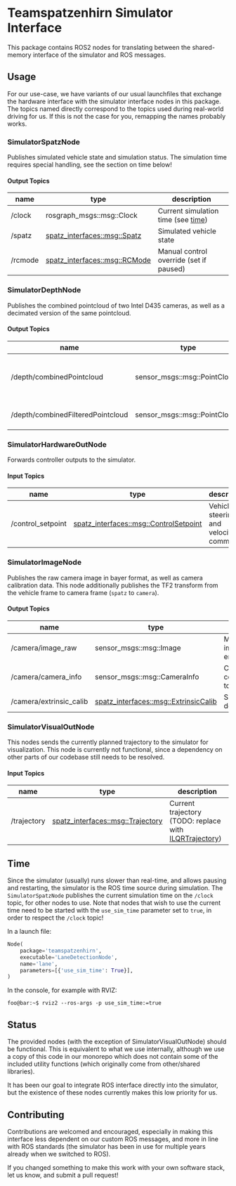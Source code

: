 # Teamspatzenhirn Simulator Interface

This package contains ROS2 nodes for translating between the shared-memory interface of the simulator
and ROS messages.

## Usage

For our use-case, we have variants of our usual launchfiles that exchange the hardware interface with
the simulator interface nodes in this package.
The topics named directly correspond to the topics used during real-world driving for us.
If this is not the case for you, remapping the names probably works.

### SimulatorSpatzNode

Publishes simulated vehicle state and simulation status.
The simulation time requires special handling, see the section on time below!

#### Output Topics

| name    | type                                                                                                                | description                                 |
|---------|---------------------------------------------------------------------------------------------------------------------|---------------------------------------------|
| /clock  | rosgraph_msgs::msg::Clock                                                                                           | Current simulation time (see [time](#Time)) |
| /spatz  | [spatz_interfaces::msg::Spatz](https://github.com/teamspatzenhirn/spatz_interfaces/blob/master/msg/Spatz/Spatz.msg) | Simulated vehicle state                     |
| /rcmode | [spatz_interfaces::msg::RCMode](https://github.com/teamspatzenhirn/spatz_interfaces/blob/master/msg/RCMode.msg)     | Manual control override (set if paused)     |

### SimulatorDepthNode

Publishes the combined pointcloud of two Intel D435 cameras, as well as a decimated version of the same pointcloud.

#### Output Topics

| name                              | type                          | description                               |
|-----------------------------------|-------------------------------|-------------------------------------------|
| /depth/combinedPointcloud         | sensor_msgs::msg::PointCloud2 | Combined pointcloud of both depth cameras |
| /depth/combinedFilteredPointcloud | sensor_msgs::msg::PointCloud2 | 1/4 decimated pointcloud                  |

### SimulatorHardwareOutNode

Forwards controller outputs to the simulator.

#### Input Topics

| name              | type                                                                                                                              | description                           |
|-------------------|-----------------------------------------------------------------------------------------------------------------------------------|---------------------------------------|
| /control_setpoint | [spatz_interfaces::msg::ControlSetpoint](https://github.com/teamspatzenhirn/spatz_interfaces/blob/master/msg/ControlSetpoint.msg) | Vehicle steering and velocity command |

### SimulatorImageNode

Publishes the raw camera image in bayer format, as well as camera calibration data.
This node additionally publishes the TF2 transform from the vehicle frame to camera frame (`spatz` to `camera`).

#### Output Topics

| name                    | type                                                                                                                            | description                             |
|-------------------------|---------------------------------------------------------------------------------------------------------------------------------|-----------------------------------------|
| /camera/image_raw       | sensor_msgs::msg::Image                                                                                                         | Main camera image, bayer encoded        |
| /camera/camera_info     | sensor_msgs::msg::CameraInfo                                                                                                    | CameraInfo corresponding to `image_raw` |
| /camera/extrinsic_calib | [spatz_interfaces::msg::ExtrinsicCalib](https://github.com/teamspatzenhirn/spatz_interfaces/blob/master/msg/ExtrinsicCalib.msg) | See message definition                  |

### SimulatorVisualOutNode

This nodes sends the currently planned trajectory to the simulator for visualization.
This node is currently not functional, since a dependency on other parts of our codebase
still needs to be resolved.

#### Input Topics

| name        | type                                                                                                                    | description                                                                                                                                                     |
|-------------|-------------------------------------------------------------------------------------------------------------------------|-----------------------------------------------------------------------------------------------------------------------------------------------------------------|
| /trajectory | [spatz_interfaces::msg::Trajectory](https://github.com/teamspatzenhirn/spatz_interfaces/blob/master/msg/Trajectory.msg) | Current trajectory (TODO: replace with [ILQRTrajectory](https://github.com/teamspatzenhirn/spatz_interfaces/blob/master/msg/ILQRTrajectory/ILQRTrajectory.msg)) |

## Time

Since the simulator (usually) runs slower than real-time, and allows pausing and restarting,
the simulator is the ROS time source during simulation.
The `SimulatorSpatzNode` publishes the current simulation time on the `/clock` topic,
for other nodes to use.
Note that nodes that wish to use the current time need to be started with the `use_sim_time`
parameter set to `true`, in order to respect the `/clock` topic!

In a launch file:

```python
Node(
    package='teamspatzenhirn',
    executable='LaneDetectionNode',
    name='lane',
    parameters=[{'use_sim_time': True}],
)
```

In the console, for example with RVIZ:

```console
foo@bar:~$ rviz2 --ros-args -p use_sim_time:=true
```

## Status

The provided nodes (with the exception of SimulatorVisualOutNode) should be functional.
This is equivalent to what we use internally, although we use a copy of this code in our monorepo
which does not contain some of the included utility functions (which originally come from
other/shared libraries).

It has been our goal to integrate ROS interface directly into the simulator, but the existence
of these nodes currently makes this low priority for us. 

## Contributing

Contributions are welcomed and encouraged, especially in making this interface less dependent on
our custom ROS messages, and more in line with ROS standards (the simulator has been in use for
multiple years already when we switched to ROS).

If you changed something to make this work with your own software stack, let us know, and submit
a pull request!
